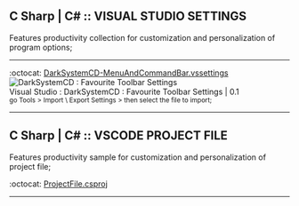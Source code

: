 ## C Sharp | C# :: VISUAL STUDIO SETTINGS

Features productivity collection for customization and personalization of program options;

---

:octocat: [DarkSystemCD-MenuAndCommandBar.vssettings](https://github.com/DarkSystemCD/CSharp/blob/master/SETTINGS/DarkSystemCD-MenuAndCommandBar.vssettings)
<br>![DarkSystemCD : Favourite Toolbar Settings](https://i.imgur.com/tKNcn33.gif)
<br>Visual Studio : DarkSystemCD : Favourite Toolbar Settings | 0.1
<br> <sub>go Tools > Import \ Export Settings > then select the file to import;</sub>

---

## C Sharp | C# :: VSCODE PROJECT FILE

Features productivity sample for customization and personalization of project file;

:octocat: [ProjectFile.csproj](https://github.com/DarkSystemCD/.NET_CSHARP/blob/master/SETTINGS/ProjectFile.csproj)

---
